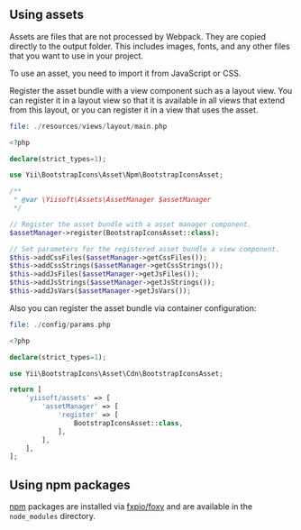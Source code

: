 ## Using assets

Assets are files that are not processed by Webpack. They are copied directly to the output folder. This includes images, fonts, and any other files that you want to use in your project.

To use an asset, you need to import it from JavaScript or CSS.

Register the asset bundle with a view component such as a layout view. You can register it in a layout view so that it is available in all views that extend from this layout, or you can register it in a view that uses the asset.

```php
file: ./resources/views/layout/main.php

<?php

declare(strict_types=1);

use Yii\BootstrapIcons\Asset\Npm\BootstrapIconsAsset;

/**
 * @var \Yiisoft\Assets\AssetManager $assetManager
 */

// Register the asset bundle with a asset manager component.
$assetManager->register(BootstrapIconsAsset::class);

// Set parameters for the registered asset bundle a view component.
$this->addCssFiles($assetManager->getCssFiles());
$this->addCssStrings($assetManager->getCssStrings());
$this->addJsFiles($assetManager->getJsFiles());
$this->addJsStrings($assetManager->getJsStrings());
$this->addJsVars($assetManager->getJsVars());
```

Also you can register the asset bundle via container configuration:

```php
file: ./config/params.php

<?php

declare(strict_types=1);

use Yii\BootstrapIcons\Asset\Cdn\BootstrapIconsAsset;

return [
    'yiisoft/assets' => [
        'assetManager' => [
            'register' => [
                BootstrapIconsAsset::class,
            ],
        ],
    ],
];
```

## Using npm packages

[npm](https://www.npmjs.com/) packages are installed via [fxpio/foxy](https://github.com/fxpio/foxy) and are available in the `node_modules` directory. 
